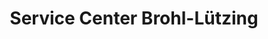---
title: "Service Center Brohl-Lützing"
url: /brohl-luetzing/service-center-brohl-luetzing/
shop: Tickets
---